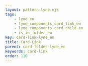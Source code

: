 ```yaml
---
layout: pattern-lyne.njk
tags: 
    - lyne_en
    - lyne_components_card_link_en
    - lyne_components_card_child_en
    - is_in_folder_en
key: card-link-lyne_en
title: Card-Link
parent: card-folder-lyne_en
keywords: card-link
order: 110
---
```

